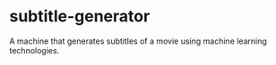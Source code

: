 # subtitle-generator
A machine that generates subtitles of a movie using machine learning technologies.

